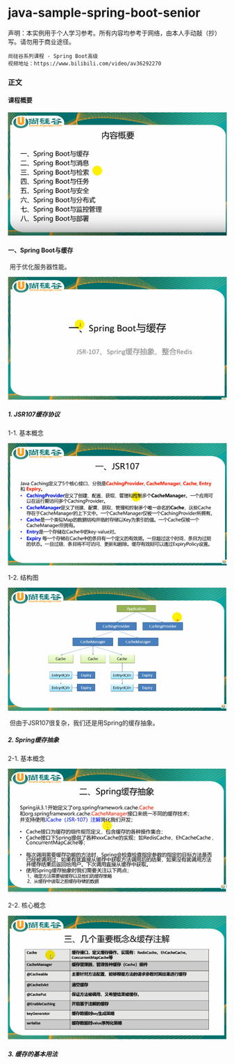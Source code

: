 # java-sample-spring-boot-senior

声明：本实例用于个人学习参考。所有内容均参考于网络，由本人手动敲（抄）写。请勿用于商业途径。

```
尚硅谷系列课程 - Spring Boot高级
视频地址：https://www.bilibili.com/video/av36292270
```

### 正文

#### 课程概要

![1545735701497](assets/1545735701497.png)

#### 一、Spring Boot与缓存

​	用于优化服务器性能。

![1545735767960](assets/1545735767960.png)

##### 1. JSR107缓存协议

1-1. 基本概念

![1545735818271](assets/1545735818271.png)

1-2. 结构图

![1545735888948](assets/1545735888948.png)

​	但由于JSR107很复杂，我们还是用Spring的缓存抽象。

##### 2. Spring缓存抽象

2-1. 基本概念

![1545736035159](assets/1545736035159.png)

2-2. 核心概念

![1545736065424](assets/1545736065424.png)

##### 3. 缓存的基本用法

